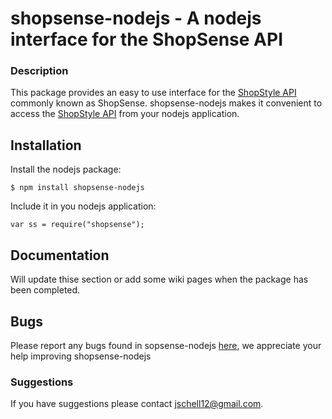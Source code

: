 # shopsense-nodejs - A nodejs interface for the ShopSense API

### Description

This package provides an easy to use interface for the
[ShopStyle API](https://shopsense.shopstyle.com/page/ShopSenseHome) commonly known as ShopSense.
shopsense-nodejs makes it convenient to access the [ShopStyle API](https://shopsense.shopstyle.com/page/ShopSenseHome) from your nodejs application.

## Installation

Install the nodejs package:

    $ npm install shopsense-nodejs

Include it in you nodejs application:

    var ss = require("shopsense");

## Documentation
Will update thise section or add some wiki pages when the package has been completed.

## Bugs

Please report any bugs found in sopsense-nodejs [here](https://github.com/jschell12/shopsense-nodejs/issues), we appreciate your help improving shopsense-nodejs


### Suggestions
If you have suggestions please contact jschell12@gmail.com.
